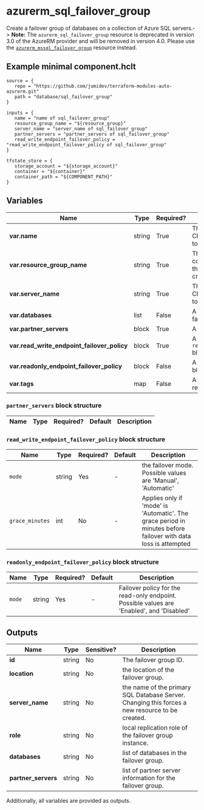 # azurerm_sql_failover_group

Create a failover group of databases on a collection of Azure SQL servers.-> **Note:** The `azurerm_sql_failover_group` resource is deprecated in version 3.0 of the AzureRM provider and will be removed in version 4.0. Please use the [`azurerm_mssql_failover_group`](https://registry.terraform.io/providers/hashicorp/azurerm/latest/docs/resources/mssql_failover_group) resource instead.

## Example minimal component.hclt

```hcl
source = {
   repo = "https://github.com/jumidev/terraform-modules-auto-azurerm.git" 
   path = "database/sql_failover_group" 
}

inputs = {
   name = "name of sql_failover_group" 
   resource_group_name = "${resource_group}" 
   server_name = "server_name of sql_failover_group" 
   partner_servers = "partner_servers of sql_failover_group" 
   read_write_endpoint_failover_policy = "read_write_endpoint_failover_policy of sql_failover_group" 
}

tfstate_store = {
   storage_account = "${storage_account}" 
   container = "${container}" 
   container_path = "${COMPONENT_PATH}" 
}

```

## Variables

| Name | Type | Required? |  Description |
| ---- | ---- | --------- |  ----------- |
| **var.name** | string | True | The name of the failover group. Changing this forces a new resource to be created. | 
| **var.resource_group_name** | string | True | The name of the resource group containing the SQL server Changing this forces a new resource to be created. | 
| **var.server_name** | string | True | The name of the primary SQL server. Changing this forces a new resource to be created. | 
| **var.databases** | list | False | A list of database ids to add to the failover group | 
| **var.partner_servers** | block | True | A list of `partner_servers` blocks. | 
| **var.read_write_endpoint_failover_policy** | block | True | A `read_write_endpoint_failover_policy` block. | 
| **var.readonly_endpoint_failover_policy** | block | False | A `readonly_endpoint_failover_policy` block. | 
| **var.tags** | map | False | A mapping of tags to assign to the resource. | 

### `partner_servers` block structure

| Name | Type | Required? | Default | Description |
| ---- | ---- | --------- | ------- | ----------- |

### `read_write_endpoint_failover_policy` block structure

| Name | Type | Required? | Default | Description |
| ---- | ---- | --------- | ------- | ----------- |
| `mode` | string | Yes | - | the failover mode. Possible values are 'Manual', 'Automatic' |
| `grace_minutes` | int | No | - | Applies only if 'mode' is 'Automatic'. The grace period in minutes before failover with data loss is attempted |

### `readonly_endpoint_failover_policy` block structure

| Name | Type | Required? | Default | Description |
| ---- | ---- | --------- | ------- | ----------- |
| `mode` | string | Yes | - | Failover policy for the read-only endpoint. Possible values are 'Enabled', and 'Disabled' |



## Outputs

| Name | Type | Sensitive? | Description |
| ---- | ---- | --------- | --------- |
| **id** | string | No  | The failover group ID. | 
| **location** | string | No  | the location of the failover group. | 
| **server_name** | string | No  | the name of the primary SQL Database Server. Changing this forces a new resource to be created. | 
| **role** | string | No  | local replication role of the failover group instance. | 
| **databases** | string | No  | list of databases in the failover group. | 
| **partner_servers** | string | No  | list of partner server information for the failover group. | 

Additionally, all variables are provided as outputs.

